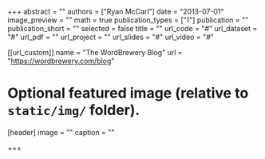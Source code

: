 +++
abstract = ""
authors = ["Ryan McCarl"]
date = "2013-07-01"
image_preview = ""
math = true
publication_types = ["1"]
publication = ""
publication_short = ""
selected = false
title = ""
url_code = "#"
url_dataset = "#"
url_pdf = ""
url_project = ""
url_slides = "#"
url_video = "#"

[[url_custom]]
name = "The WordBrewery Blog"
url = "https://wordbrewery.com/blog"

# Optional featured image (relative to `static/img/` folder).
[header]
image = ""
caption = ""

+++


